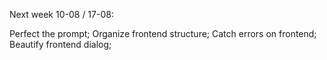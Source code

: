 Next week 10-08 / 17-08:

Perfect the prompt;
Organize frontend structure;
Catch errors on frontend;
Beautify frontend dialog;
